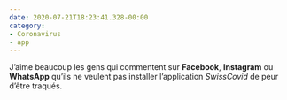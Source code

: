 ```yaml
---
date: 2020-07-21T18:23:41.328-00:00
category:
- Coronavirus
- app
---
```

J’aime beaucoup les gens qui commentent sur **Facebook**, **Instagram** ou **WhatsApp** qu’ils ne veulent pas installer l’application _SwissCovid_ de peur d’être traqués.
